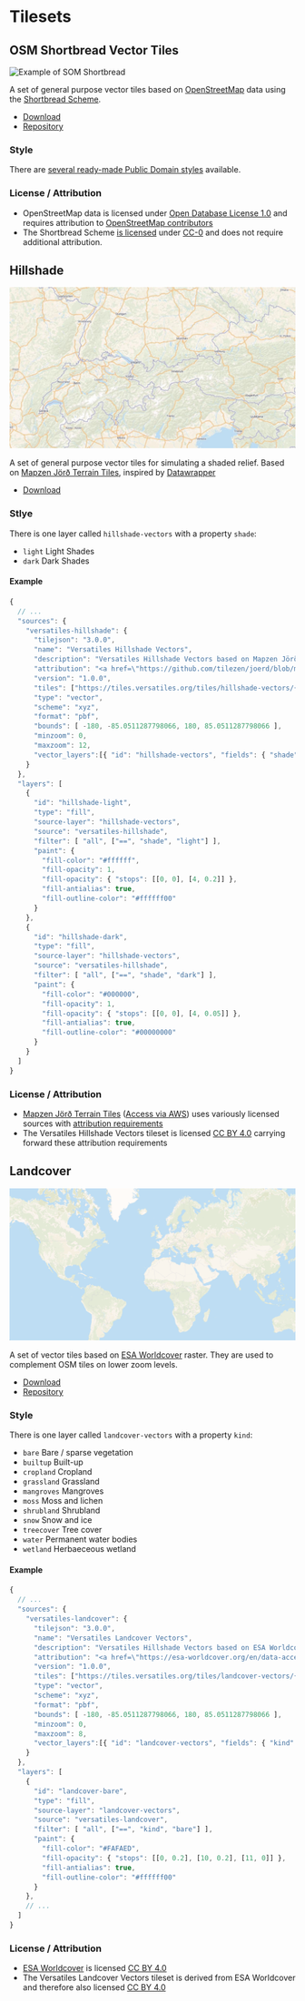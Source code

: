 # Tilesets

## OSM Shortbread Vector Tiles

![Example of SOM Shortbread](../assets/example-osm-shortbread.png)

A set of general purpose vector tiles based on [OpenStreetMap](https://www.openstreetmap.org/) data using the [Shortbread Scheme](https://shortbread-tiles.org/schema/).

* [Download](https://download.versatiles.org/osm.versatiles)
* [Repository](https://github.com/versatiles-org/versatiles-generator)

### Style

There are [several ready-made Public Domain styles](https://github.com/versatiles-org/versatiles-style) available.

### License / Attribution

* OpenStreetMap data is licensed under [Open Database License 1.0](https://opendatacommons.org/licenses/odbl/) and requires attribution to [OpenStreetMap contributors](https://www.openstreetmap.org/copyright)
* The Shortbread Scheme [is licensed](https://shortbread-tiles.org/copyright/) under [CC-0](https://shortbread-tiles.org/copyright/CC0-1.0-LICENSE.txt) and does not require additional attribution.



## Hillshade

![Example of Hillshade](../assets/example-hillshade.png)

A set of general purpose vector tiles for simulating a shaded relief. Based on [Mapzen Jörð Terrain Tiles](https://github.com/tilezen/joerd), inspired by [Datawrapper](https://www.datawrapper.de/blog/shaded-relief-with-gdal-python)

* [Download](https://download.versatiles.org/landcover-vectors.versatiles)

### Stlye

There is one layer called `hillshade-vectors` with a property `shade`:

* `light` Light Shades
* `dark` Dark Shades

#### Example

``` js
{
  // ...
  "sources": {
    "versatiles-hillshade": {
      "tilejson": "3.0.0",
      "name": "Versatiles Hillshade Vectors",
      "description": "Versatiles Hillshade Vectors based on Mapzen Jörð Terrain Tiles",
      "attribution": "<a href=\"https://github.com/tilezen/joerd/blob/master/docs/attribution.md\">Mapzen Terrain Tiles, DEM Sources</a>",
      "version": "1.0.0",
      "tiles": ["https://tiles.versatiles.org/tiles/hillshade-vectors/{z}/{x}/{y}"],
      "type": "vector",
      "scheme": "xyz",
      "format": "pbf",
      "bounds": [ -180, -85.0511287798066, 180, 85.0511287798066 ],
      "minzoom": 0,
      "maxzoom": 12,
      "vector_layers":[{ "id": "hillshade-vectors", "fields": { "shade": "String" }, "minzoom": 0 ,"maxzoom": 12 }]
    }
  },
  "layers": [
    {
      "id": "hillshade-light",
      "type": "fill",
      "source-layer": "hillshade-vectors",
      "source": "versatiles-hillshade",
      "filter": [ "all", ["==", "shade", "light"] ],
      "paint": {
        "fill-color": "#ffffff",
        "fill-opacity": 1,
        "fill-opacity": { "stops": [[0, 0], [4, 0.2]] },
        "fill-antialias": true,
        "fill-outline-color": "#ffffff00"
      }
    },
    {
      "id": "hillshade-dark",
      "type": "fill",
      "source-layer": "hillshade-vectors",
      "source": "versatiles-hillshade",
      "filter": [ "all", ["==", "shade", "dark"] ],
      "paint": {
        "fill-color": "#000000",
        "fill-opacity": 1,
        "fill-opacity": { "stops": [[0, 0], [4, 0.05]] },
        "fill-antialias": true,
        "fill-outline-color": "#00000000"
      }
    }
  ]
}
```

### License / Attribution

* [Mapzen Jörð Terrain Tiles](https://github.com/tilezen/joerd) ([Access via AWS](https://registry.opendata.aws/terrain-tiles/)) uses variously licensed sources with [attribution requirements](https://github.com/tilezen/joerd/blob/master/docs/attribution.md)
* The Versatiles Hillshade Vectors tileset is licensed [CC BY 4.0](http://creativecommons.org/licenses/by/4.0/) carrying forward these attribution requirements



## Landcover

![Example of Landcover](../assets/example-landcover.png)

A set of vector tiles based on [ESA Worldcover](https://esa-worldcover.org/en/data-access) raster.
They are used to complement OSM tiles on lower zoom levels.

* [Download](https://download.versatiles.org/landcover-vectors.versatiles)
* [Repository](https://github.com/versatiles-org/landcover-vectors)

### Style

There is one layer called `landcover-vectors` with a property `kind`:

* `bare` Bare / sparse vegetation
* `builtup` Built-up
* `cropland` Cropland
* `grassland` Grassland
* `mangroves` Mangroves
* `moss` Moss and lichen
* `shrubland` Shrubland
* `snow` Snow and ice
* `treecover` Tree cover
* `water` Permanent water bodies
* `wetland` Herbaeceous wetland

#### Example

``` js
{
  // ...
  "sources": {
    "versatiles-landcover": {
      "tilejson": "3.0.0",
      "name": "Versatiles Landcover Vectors",
      "description": "Versatiles Hillshade Vectors based on ESA Worldcover 2021",
      "attribution": "<a href=\"https://esa-worldcover.org/en/data-access\">© ESA WorldCover project 2021 / Contains modified Copernicus Sentinel data (2021)</a>",
      "version": "1.0.0",
      "tiles": ["https://tiles.versatiles.org/tiles/landcover-vectors/{z}/{x}/{y}"],
      "type": "vector",
      "scheme": "xyz",
      "format": "pbf",
      "bounds": [ -180, -85.0511287798066, 180, 85.0511287798066 ],
      "minzoom": 0,
      "maxzoom": 8,
      "vector_layers":[{ "id": "landcover-vectors", "fields": { "kind": "String" }, "minzoom": 0 ,"maxzoom": 12 }]
    }
  },
  "layers": [
    {
      "id": "landcover-bare",
      "type": "fill",
      "source-layer": "landcover-vectors",
      "source": "versatiles-landcover",
      "filter": [ "all", ["==", "kind", "bare"] ],
      "paint": {
        "fill-color": "#FAFAED",
        "fill-opacity": { "stops": [[0, 0.2], [10, 0.2], [11, 0]] },
        "fill-antialias": true,
        "fill-outline-color": "#ffffff00"
      }
    },
    // ...
  ]
}

```

### License / Attribution

* [ESA Worldcover](https://esa-worldcover.org/en/data-access) is licensed [CC BY 4.0](http://creativecommons.org/licenses/by/4.0/)
* The Versatiles Landcover Vectors tileset is derived from ESA Worldcover and therefore also licensed [CC BY 4.0](http://creativecommons.org/licenses/by/4.0/)
